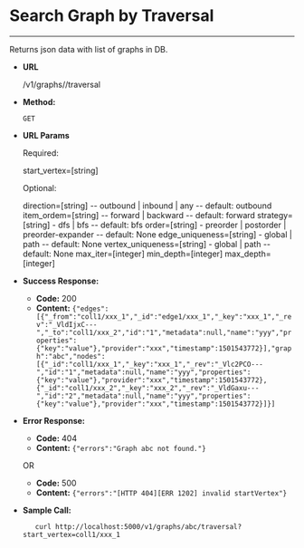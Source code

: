 # Search Graph by Traversal

----
  Returns json data with list of graphs in DB.

* **URL**

  /v1/graphs/<graph>/traversal

* **Method:**

  `GET`
  
* **URL Params**
  
  Required:
  
  start_vertex=[string]
  
  Optional:
  
  direction=[string] -- outbound | inbound | any -- default: outbound
  item_ordem=[string] -- forward | backward -- default: forward
  strategy=[string] - dfs | bfs -- default: bfs
  order=[string] - preorder | postorder | preorder-expander -- default: None
  edge_uniqueness=[string] - global | path -- default: None
  vertex_uniqueness=[string] - global | path -- default: None
  max_iter=[integer]
  min_depth=[integer]
  max_depth=[integer]

* **Success Response:**

  * **Code:** 200
  * **Content:** `{"edges":[{"_from":"coll1/xxx_1","_id":"edge1/xxx_1","_key":"xxx_1","_rev":"_VldIjxC---","_to":"coll1/xxx_2","id":"1","metadata":null,"name":"yyy","properties":{"key":"value"},"provider":"xxx","timestamp":1501543772}],"graph":"abc","nodes":[{"_id":"coll1/xxx_1","_key":"xxx_1","_rev":"_Vlc2PCO---","id":"1","metadata":null,"name":"yyy","properties":{"key":"value"},"provider":"xxx","timestamp":1501543772},{"_id":"coll1/xxx_2","_key":"xxx_2","_rev":"_VldGaxu---","id":"2","metadata":null,"name":"yyy","properties":{"key":"value"},"provider":"xxx","timestamp":1501543772}]}]`
  
* **Error Response:**

  * **Code:** 404
  * **Content:** `{"errors":"Graph abc not found."}`
  
  OR
  
  * **Code:** 500
  * **Content:** `{"errors":"[HTTP 404][ERR 1202] invalid startVertex"}`

* **Sample Call:**

  ```shell
     curl http://localhost:5000/v1/graphs/abc/traversal?start_vertex=coll1/xxx_1
  ```
